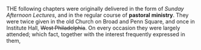 THE following chapters were originally delivered in
the form of *Sunday Afternoon Lectures*, and in the
regular course of **pastoral ministry**. They were twice
given in the old Church on Broad and Penn Square,
and once in Institute Hall, ~~West Philadelphia~~. On
every occasion they were largely attended; which fact,
together with the interest frequently expressed in them,
